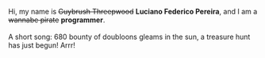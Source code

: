 Hi, my name is ~~Guybrush Threepwood~~ **Luciano Federico Pereira**, and I am a ~~wannabe pirate~~ **programmer**.<br><br>A short song: 680 bounty of doubloons gleams in the sun, a treasure hunt has just begun! Arrr!
